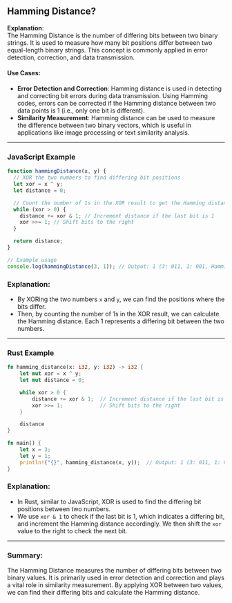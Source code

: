 ## Hamming Distance?

**Explanation**:  
The Hamming Distance is the number of differing bits between two binary strings. It is used to measure how many bit positions differ between two equal-length binary strings. This concept is commonly applied in error detection, correction, and data transmission.

#### Use Cases:

- **Error Detection and Correction**: Hamming distance is used in detecting and correcting bit errors during data transmission. Using Hamming codes, errors can be corrected if the Hamming distance between two data points is 1 (i.e., only one bit is different).
- **Similarity Measurement**: Hamming distance can be used to measure the difference between two binary vectors, which is useful in applications like image processing or text similarity analysis.

---

### JavaScript Example

```javascript
function hammingDistance(x, y) {
  // XOR the two numbers to find differing bit positions
  let xor = x ^ y;
  let distance = 0;

  // Count the number of 1s in the XOR result to get the Hamming distance
  while (xor > 0) {
    distance += xor & 1; // Increment distance if the last bit is 1
    xor >>= 1; // Shift bits to the right
  }

  return distance;
}

// Example usage
console.log(hammingDistance(3, 1)); // Output: 1 (3: 011, 1: 001, Hamming distance: 1)
```

### Explanation:

- By XORing the two numbers `x` and `y`, we can find the positions where the bits differ.
- Then, by counting the number of 1s in the XOR result, we can calculate the Hamming distance. Each 1 represents a differing bit between the two numbers.

---

### Rust Example

```rust
fn hamming_distance(x: i32, y: i32) -> i32 {
    let mut xor = x ^ y;
    let mut distance = 0;

    while xor > 0 {
        distance += xor & 1;  // Increment distance if the last bit is 1
        xor >>= 1;            // Shift bits to the right
    }

    distance
}

fn main() {
    let x = 3;
    let y = 1;
    println!("{}", hamming_distance(x, y));  // Output: 1 (3: 011, 1: 001, Hamming distance: 1)
}
```

### Explanation:

- In Rust, similar to JavaScript, XOR is used to find the differing bit positions between two numbers.
- We use `xor & 1` to check if the last bit is 1, which indicates a differing bit, and increment the Hamming distance accordingly. We then shift the `xor` value to the right to check the next bit.

---

### Summary:

The Hamming Distance measures the number of differing bits between two binary values. It is primarily used in error detection and correction and plays a vital role in similarity measurement. By applying XOR between two values, we can find their differing bits and calculate the Hamming distance.
